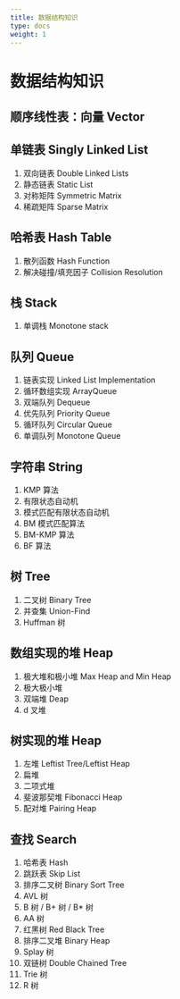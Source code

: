 ```yaml
---
title: 数据结构知识
type: docs
weight: 1
---
```


# 数据结构知识

## 顺序线性表：向量 Vector

## 单链表 Singly Linked List

1. 双向链表 Double Linked Lists
2. 静态链表 Static List
3. 对称矩阵 Symmetric Matrix
4. 稀疏矩阵 Sparse Matrix

## 哈希表 Hash Table

1. 散列函数 Hash Function
2. 解决碰撞/填充因子 Collision Resolution

## 栈 Stack

1. 单调栈 Monotone stack

## 队列 Queue

1. 链表实现 Linked List Implementation
2. 循环数组实现 ArrayQueue
3. 双端队列 Dequeue
4. 优先队列 Priority Queue
5. 循环队列 Circular Queue
6. 单调队列 Monotone Queue

## 字符串 String

1. KMP 算法
2. 有限状态自动机
3. 模式匹配有限状态自动机
4. BM 模式匹配算法
5. BM-KMP 算法
6. BF 算法

## 树 Tree

1. 二叉树 Binary Tree
2. 并查集 Union-Find
3. Huffman 树

## 数组实现的堆 Heap

1. 极大堆和极小堆 Max Heap and Min Heap
2. 极大极小堆
3. 双端堆 Deap
4. d 叉堆

## 树实现的堆 Heap

1. 左堆 Leftist Tree/Leftist Heap
2. 扁堆
3. 二项式堆
4. 斐波那契堆 Fibonacci Heap
5. 配对堆 Pairing Heap

## 查找 Search

1. 哈希表 Hash
2. 跳跃表 Skip List
3. 排序二叉树 Binary Sort Tree
4. AVL 树
5. B 树 / B+ 树 / B\* 树
6. AA 树
7. 红黑树 Red Black Tree
8. 排序二叉堆 Binary Heap
9. Splay 树
10. 双链树 Double Chained Tree
11. Trie 树
12. R 树
